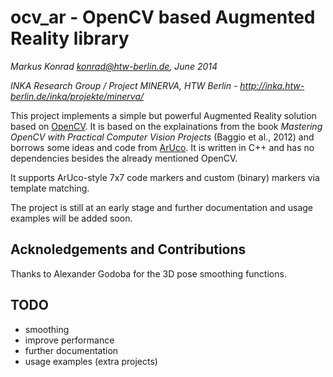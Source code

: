 # ocv_ar - OpenCV based Augmented Reality library

*Markus Konrad <konrad@htw-berlin.de>, June 2014*

*INKA Research Group / Project MINERVA, HTW Berlin - http://inka.htw-berlin.de/inka/projekte/minerva/*

This project implements a simple but powerful Augmented Reality solution based on [OpenCV](http://opencv.org/). It is based on the explainations from the book *Mastering OpenCV with Practical Computer Vision Projects* (Baggio et al., 2012) and borrows some ideas and code from [ArUco](http://sourceforge.net/projects/aruco/). It is written in C++ and has no dependencies besides the already mentioned OpenCV.

It supports ArUco-style 7x7 code markers and custom (binary) markers via template matching.

The project is still at an early stage and further documentation and usage examples will be added soon.

## Acknoledgements and Contributions

Thanks to Alexander Godoba for the 3D pose smoothing functions.

## TODO

* smoothing
* improve performance
* further documentation
* usage examples (extra projects)

